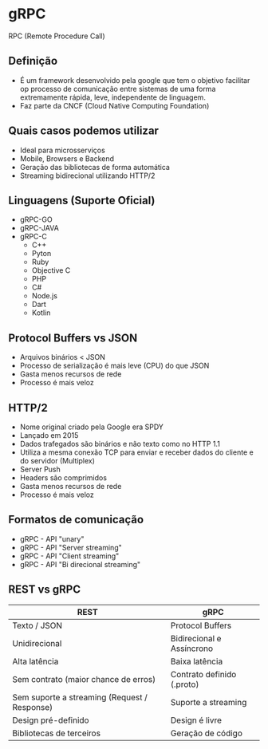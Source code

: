 # gRPC
RPC (Remote Procedure Call)

## Definição
- É um framework desenvolvido pela google que tem o objetivo facilitar op processo de comunicação entre sistemas de uma forma extremamente rápida, leve, independente de linguagem.
- Faz parte da CNCF (Cloud Native Computing Foundation)

## Quais casos podemos utilizar
- Ideal para microsserviços
- Mobile, Browsers e Backend
- Geração das bibliotecas de forma automática
- Streaming bidirecional utilizando HTTP/2

## Linguagens (Suporte Oficial)
- gRPC-GO
- gRPC-JAVA
- gRPC-C
	* C++
	* Pyton
	* Ruby
	* Objective C
	* PHP
	* C#
	* Node.js
	* Dart
	* Kotlin
	
## Protocol Buffers vs JSON
- Arquivos binários < JSON	
- Processo de serialização é mais leve (CPU)  do que JSON
- Gasta menos recursos de rede
- Processo é mais veloz

## HTTP/2
- Nome original criado pela Google era SPDY
- Lançado em 2015
- Dados trafegados são binários e não texto como no HTTP 1.1
- Utiliza a mesma conexão TCP para enviar e receber dados do cliente e do servidor (Multiplex)
- Server Push
- Headers são comprimidos
- Gasta menos recursos de rede
- Processo é mais veloz

## Formatos de comunicação
- gRPC - API "unary"
- gRPC - API "Server streaming"
- gRPC - API "Client streaming"
- gRPC - API "Bi direcional streaming"

## REST vs gRPC
| REST | gRPC |
|---|---|
| Texto / JSON | Protocol Buffers |
| Unidirecional | Bidirecional e Assíncrono |
| Alta latência | Baixa latência |
| Sem contrato (maior chance de erros) | Contrato definido (.proto) |
| Sem suporte a streaming (Request / Response) | Suporte a streaming |
| Design pré-definido | Design é livre |
| Bibliotecas de terceiros | Geração de código |